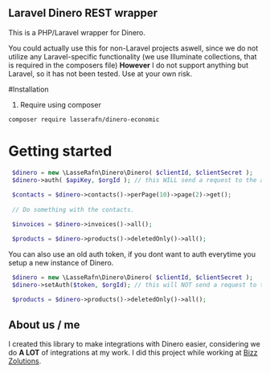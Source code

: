 ## Laravel Dinero REST wrapper
This is a PHP/Laravel wrapper for Dinero.

You could actually use this for non-Laravel projects aswell, since we do not utilize any Laravel-specific functionality (we use Illuminate collections, that is required in the composers file)
**However** I do not support anything but Laravel, so it has not been tested. Use at your own risk.

#Installation

1. Require using composer
````
composer require lasserafn/dinero-economic
````

# Getting started
```` php
 $dinero = new \LasseRafn\Dinero\Dinero( $clientId, $clientSecret );
 $dinero->auth( $apiKey, $orgId ); // this WILL send a request to the auth API.
 
 $contacts = $dinero->contacts()->perPage(10)->page(2)->get();
 
 // Do something with the contacts.
````

```` php
 $invoices = $dinero->invoices()->all();
````

```` php
 $products = $dinero->products()->deletedOnly()->all();
````

You can also use an old auth token, if you dont want to auth everytime you setup a new instance of Dinero.
```` php
 $dinero = new \LasseRafn\Dinero\Dinero( $clientId, $clientSecret );
 $dinero->setAuth($token, $orgId); // this will NOT send a request to the auth API.
 
 $products = $dinero->products()->deletedOnly()->all();
````

## About us / me
I created this library to make integrations with Dinero easier, considering we do **A LOT** of integrations at my work. 
I did this project while working at [Bizz Zolutions](https://bizzz.dk).
